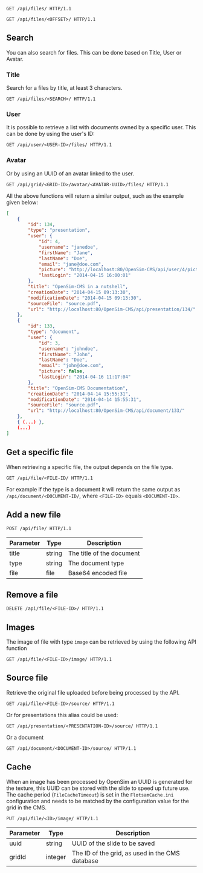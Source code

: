 ```http
GET /api/files/ HTTP/1.1
```

```http
GET /api/files/<OFFSET>/ HTTP/1.1
```
## Search

You can also search for files. This can be done based on Title, User or Avatar.

### Title

Search for a files by title, at least 3 characters.
```http
GET /api/files/<SEARCH>/ HTTP/1.1
```

### User
It is possible to retrieve a list with documents owned by a specific user. This can be done by using the user's ID:

```http
GET /api/user/<USER-ID>/files/ HTTP/1.1
```

### Avatar
Or by using an UUID of an avatar linked to the user.

```http
GET /api/grid/<GRID-ID>/avatar/<AVATAR-UUID>/files/ HTTP/1.1
```

All the above functions will return a similar output, such as the example given below:

```json
[
    {
        "id": 134,
        "type": "presentation",
        "user": {
            "id": 4,
            "username": "janedoe",
            "firstName": "Jane",
            "lastName": "Doe",
            "email": "jane@doe.com",
            "picture": "http://localhost:80/OpenSim-CMS/api/user/4/picture/",
            "lastLogin": "2014-04-15 16:00:01"
        },
        "title": "OpenSim-CMS in a nutshell",
        "creationDate": "2014-04-15 09:13:30",
        "modificationDate": "2014-04-15 09:13:30",
        "sourceFile": "source.pdf",
        "url": "http://localhost:80/OpenSim-CMS/api/presentation/134/"
    },
    {
        "id": 133,
        "type": "document",
        "user": {
            "id": 3,
            "username": "johndoe",
            "firstName": "John",
            "lastName": "Doe",
            "email": "john@doe.com",
            "picture": false,
            "lastLogin": "2014-04-16 11:17:04"
        },
        "title": "OpenSim-CMS Documentation",
        "creationDate": "2014-04-14 15:55:31",
        "modificationDate": "2014-04-14 15:55:31",
        "sourceFile": "source.pdf",
        "url": "http://localhost:80/OpenSim-CMS/api/document/133/"
    },
    { (...) },
    (...)
]
```

## Get a specific file
When retrieving a specific file, the output depends on the file type.

```http
GET /api/file/<FILE-ID/ HTTP/1.1
```

For example if the type is a document it will return the same output as `/api/document/<DOCUMENT-ID/`, where `<FILE-ID>` equals `<DOCUMENT-ID>`.


## Add a new file

```http
POST /api/file/ HTTP/1.1
```
| Parameter         | Type      | Description                                                 |
|-------------------|-----------|-------------------------------------------------------------|
| title             | string    | The title of the document                                   |
| type              | string    | The document type                                           |
| file              | file      | Base64 encoded file                                         |

## Remove a file

```http
DELETE /api/file/<FILE-ID>/ HTTP/1.1
```

## Images
The image of file with type `image` can be retrieved by using the following API function

```http
GET /api/file/<FILE-ID>/image/ HTTP/1.1
```

## Source file
Retrieve the original file uploaded before being processed by the API.

```http
GET /api/file/<FILE-ID>/source/ HTTP/1.1
```

Or for presentations this alias could be used:

```http
GET /api/presentation/<PRESENTATION-ID>/source/ HTTP/1.1
```

Or a document

```http
GET /api/document/<DOCUMENT-ID>/source/ HTTP/1.1
```

## Cache
When an image has been processed by OpenSim an UUID is generated for the texture, this UUID can be stored with the slide to speed up future use. The cache period (`FileCacheTimeout`) is set in the `FlotsamCache.ini`  configuration and needs to be matched by the configuration value for the grid in the CMS.

```http
PUT /api/file/<ID>/image/ HTTP/1.1
```

| Parameter         | Type      | Description                                     |
|-------------------|-----------|-------------------------------------------------|
| uuid              | string    | UUID of the slide to be saved                   |
| gridId            | integer   | The ID of the grid, as used in the CMS database |